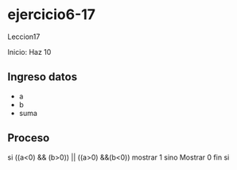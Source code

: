 # ejercicio6-17
Leccion17 

Inicio: Haz 10

## Ingreso datos
- a 
- b 
- suma 

## Proceso 

si ((a<0) && (b>0)) || ((a>0) &&(b<0))
 	mostrar 1
sino 
	Mostrar 0
fin si 